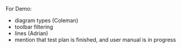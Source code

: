 For Demo:
  * diagram types (Coleman)
  * toolbar filtering
  * lines (Adrian)
  * mention that test plan is finished, and user manual is in progress